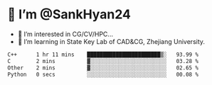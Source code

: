 # 👋 I’m @SankHyan24

- 👀 I’m interested in CG/CV/HPC...
- 🌱 I’m learning in State Key Lab of CAD&CG, Zhejiang University.

<!---
SankHyan24/SankHyan24 is a ✨ special ✨ repository because its `README.md` (this file) appears on your GitHub profile.
You can click the Preview link to take a look at your changes.
--->
<!--START_SECTION:waka-->

```txt
C++      1 hr 11 mins    ███████████████████████▒░   93.99 %
C        2 mins          ▓░░░░░░░░░░░░░░░░░░░░░░░░   03.28 %
Other    2 mins          ▓░░░░░░░░░░░░░░░░░░░░░░░░   02.65 %
Python   0 secs          ░░░░░░░░░░░░░░░░░░░░░░░░░   00.08 %
```

<!--END_SECTION:waka-->
